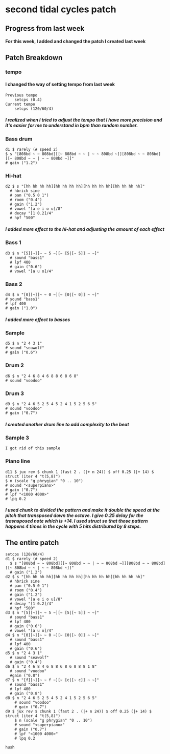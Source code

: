 # second tidal cycles patch


## Progress from last week 

#### For this week, I added and changed the patch I created last week 

## Patch Breakdown

### tempo 
#### I changed the way of setting tempo from last week 
	Previous tempo 
		setcps (0.4)
	Current tempo
		setcps (120/60/4)
		
##### I realized when I tried to adjust the tempo that I have more precision and it's easier for me to understand in bpm than random number.
	
	
### Bass drum
	d1 $ rarely (# speed 2) 
	$ s "[808bd ~ ~ 808bd][[~ 808bd ~ ~ | ~ ~ 808bd ~]][808bd ~ ~ 808bd][[~ 808bd ~ ~ | ~ ~ 808bd ~]]" 
	# gain ("1.2")
	
### Hi-hat
	d2 $ s "[hh hh hh hh][hh hh hh hh][hh hh hh hh][hh hh hh hh]"
	  # hbrick sine
	  # pan ("0.5 0 1")
	  # room ("0.4")
	  # gain ("1.2")
	  # vowel "[a e i o u]/8"
	  # decay "[1 0.2]/4"
	  # hpf "500"
	  
##### I added more effect to the hi-hat and adjusting the amount of each effect
	
### Bass 1
	d3 $ n "[5][~][~ ~ 5 ~][~ [5|[~ 5]] ~ ~]"
	  # sound "bass1"
	  # lpf 400
	  # gain ("0.6")
	  # vowel "[a u o]/4"
	
### Bass 2
	d4 $ n "[0][~][~ ~ 0 ~][~ [0|[~ 0]] ~ ~]" 
	# sound "bass1" 
	# lpf 400 
	# gain ("1.0")
	
##### I added more effect to basses
	
### Sample
	d5 $ n "2 4 3 1" 
	# sound "seawolf" 
	# gain ("0.6")
	
### Drum 2
	d6 $ n "2 4 6 8 4 6 8 8 6 8 6 8" 
	# sound "voodoo"
	
### Drum 3
	d9 $ n "2 4 6 5 2 5 4 5 2 4 1 5 2 5 6 5"
    # sound "voodoo"
    # gain ("0.7")

##### I created another drum line to add complexity to the beat
	
### Sample 3
	I got rid of this sample
	
### Piano line
	d11 $ jux rev $ chunk 1 (fast 2 . (|+ n 24)) $ off 0.25 (|+ 14) $ struct (iter 4 "t(5,8)")
    $ n (scale "g phrygian" "0 .. 10") 
    # sound "<superpiano>"
    # gain ("0.7")
    # lpf "<1000 4000>"
    # lpq 0.2
##### I used chunk to divided the pattern and make it double the speed at the pitch that transposed down the octave. I give 0.25 delay for the trasnsposed note which is +14. I used struct so that those pattern happens 4 times in the cycle with 5 hits distributed by 8 steps.
	
## The entire patch
	setcps (120/60/4)
	d1 $ rarely (# speed 2)
	  $ s "[808bd ~ ~ 808bd][[~ 808bd ~ ~ | ~ ~ 808bd ~]][808bd ~ ~ 808bd][[~ 808bd ~ ~ | ~ ~ 808bd ~]]"
	  # gain ("1.2")
	d2 $ s "[hh hh hh hh][hh hh hh hh][hh hh hh hh][hh hh hh hh]"
	  # hbrick sine
	  # pan ("0.5 0 1")
	  # room ("0.4")
	  # gain ("1.2")
	  # vowel "[a e i o u]/8"
	  # decay "[1 0.2]/4"
	  # hpf "500"
	d3 $ n "[5][~][~ ~ 5 ~][~ [5|[~ 5]] ~ ~]"
	  # sound "bass1"
	  # lpf 400
	  # gain ("0.6")
	  # vowel "[a u o]/4"
	d4 $ n "[0][~][~ ~ 0 ~][~ [0|[~ 0]] ~ ~]"
	  # sound "bass1"
	  # lpf 400
	  # gain ("0.6")
	d5 $ n "2 4 3 1"
	  # sound "seawolf"
	  # gain ("0.4")
	d6 $ n "2 4 6 8 4 6 8 8 6 8 6 8 8 8 1 8"
	  # sound "voodoo"
	  #gain ("0.8")
	d7 $ n "[f][~][~ ~ f ~][~ [c|[~ c]] ~ ~]"
	  # sound "bass1"
	  # lpf 400
	  # gain ("0.8")
	d8 $ n "2 4 6 5 2 5 4 5 2 4 1 5 2 5 6 5"
	    # sound "voodoo"
	    # gain ("0.7")
	d9 $ jux rev $ chunk 1 (fast 2 . (|+ n 24)) $ off 0.25 (|+ 14) $ struct (iter 4 "t(5,8)")
	    $ n (scale "g phrygian" "0 .. 10") 
	    # sound "<superpiano>"
	    # gain ("0.7")
	    # lpf "<1000 4000>"
	    # lpq 0.2
	
	hush
	
	 
